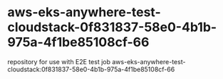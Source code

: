 # aws-eks-anywhere-test-cloudstack-0f831837-58e0-4b1b-975a-4f1be85108cf-66
repository for use with E2E test job aws-eks-anywhere-test-cloudstack:0f831837-58e0-4b1b-975a-4f1be85108cf-66
